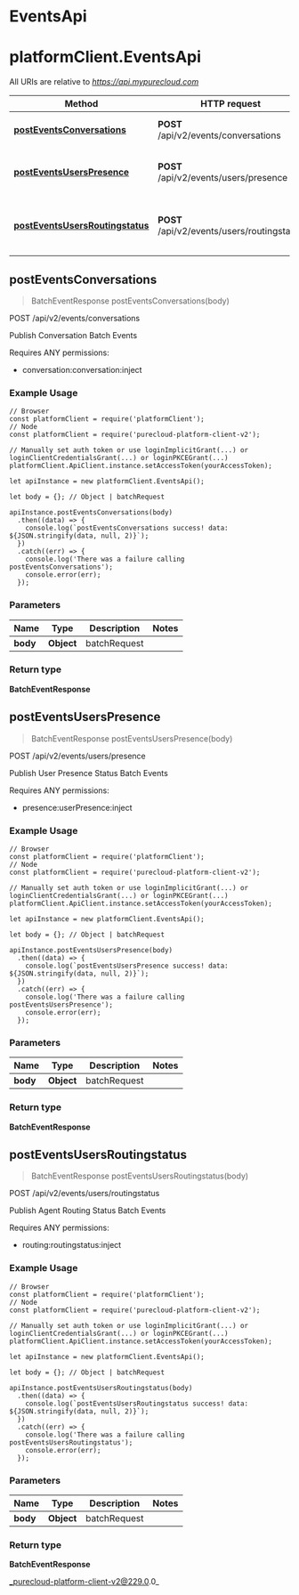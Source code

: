 # EventsApi

# platformClient.EventsApi

All URIs are relative to *https://api.mypurecloud.com*

| Method | HTTP request | Description |
| ------------- | ------------- | ------------- |
[**postEventsConversations**](EventsApi#postEventsConversations) | **POST** /api/v2/events/conversations | Publish Conversation Batch Events
[**postEventsUsersPresence**](EventsApi#postEventsUsersPresence) | **POST** /api/v2/events/users/presence | Publish User Presence Status Batch Events
[**postEventsUsersRoutingstatus**](EventsApi#postEventsUsersRoutingstatus) | **POST** /api/v2/events/users/routingstatus | Publish Agent Routing Status Batch Events



## postEventsConversations

> BatchEventResponse postEventsConversations(body)


POST /api/v2/events/conversations

Publish Conversation Batch Events

Requires ANY permissions:

* conversation:conversation:inject

### Example Usage

```{"language":"javascript"}
// Browser
const platformClient = require('platformClient');
// Node
const platformClient = require('purecloud-platform-client-v2');

// Manually set auth token or use loginImplicitGrant(...) or loginClientCredentialsGrant(...) or loginPKCEGrant(...)
platformClient.ApiClient.instance.setAccessToken(yourAccessToken);

let apiInstance = new platformClient.EventsApi();

let body = {}; // Object | batchRequest

apiInstance.postEventsConversations(body)
  .then((data) => {
    console.log(`postEventsConversations success! data: ${JSON.stringify(data, null, 2)}`);
  })
  .catch((err) => {
    console.log('There was a failure calling postEventsConversations');
    console.error(err);
  });
```

### Parameters


| Name | Type | Description  | Notes |
| ------------- | ------------- | ------------- | ------------- |
 **body** | **Object** | batchRequest |  |

### Return type

**BatchEventResponse**


## postEventsUsersPresence

> BatchEventResponse postEventsUsersPresence(body)


POST /api/v2/events/users/presence

Publish User Presence Status Batch Events

Requires ANY permissions:

* presence:userPresence:inject

### Example Usage

```{"language":"javascript"}
// Browser
const platformClient = require('platformClient');
// Node
const platformClient = require('purecloud-platform-client-v2');

// Manually set auth token or use loginImplicitGrant(...) or loginClientCredentialsGrant(...) or loginPKCEGrant(...)
platformClient.ApiClient.instance.setAccessToken(yourAccessToken);

let apiInstance = new platformClient.EventsApi();

let body = {}; // Object | batchRequest

apiInstance.postEventsUsersPresence(body)
  .then((data) => {
    console.log(`postEventsUsersPresence success! data: ${JSON.stringify(data, null, 2)}`);
  })
  .catch((err) => {
    console.log('There was a failure calling postEventsUsersPresence');
    console.error(err);
  });
```

### Parameters


| Name | Type | Description  | Notes |
| ------------- | ------------- | ------------- | ------------- |
 **body** | **Object** | batchRequest |  |

### Return type

**BatchEventResponse**


## postEventsUsersRoutingstatus

> BatchEventResponse postEventsUsersRoutingstatus(body)


POST /api/v2/events/users/routingstatus

Publish Agent Routing Status Batch Events

Requires ANY permissions:

* routing:routingstatus:inject

### Example Usage

```{"language":"javascript"}
// Browser
const platformClient = require('platformClient');
// Node
const platformClient = require('purecloud-platform-client-v2');

// Manually set auth token or use loginImplicitGrant(...) or loginClientCredentialsGrant(...) or loginPKCEGrant(...)
platformClient.ApiClient.instance.setAccessToken(yourAccessToken);

let apiInstance = new platformClient.EventsApi();

let body = {}; // Object | batchRequest

apiInstance.postEventsUsersRoutingstatus(body)
  .then((data) => {
    console.log(`postEventsUsersRoutingstatus success! data: ${JSON.stringify(data, null, 2)}`);
  })
  .catch((err) => {
    console.log('There was a failure calling postEventsUsersRoutingstatus');
    console.error(err);
  });
```

### Parameters


| Name | Type | Description  | Notes |
| ------------- | ------------- | ------------- | ------------- |
 **body** | **Object** | batchRequest |  |

### Return type

**BatchEventResponse**


_purecloud-platform-client-v2@229.0.0_
